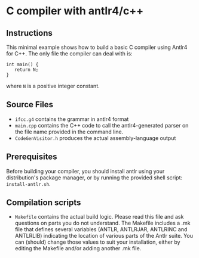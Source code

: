 # C compiler with antlr4/c++

## Instructions

This minimal example shows how to build a basic C compiler using
Antlr4 for C++. The only file the compiler can deal with is:

```
int main() {
   return N;
}
```
where `N` is a positive integer constant. 

## Source Files
- `ifcc.g4` contains the grammar in antlr4 format
- `main.cpp` contains the C++ code to call the antlr4-generated parser
  on the file name provided in the command line.
- `CodeGenVisitor.h` produces the actual assembly-language output

## Prerequisites
  Before building your  compiler, you should install  antlr using your
  distribution's  package manager,  or by  running the  provided shell
  script:   `install-antlr.sh`. 
    
## Compilation scripts
- `Makefile` contains  the actual build  logic. Please read  this file
  and ask questions on parts you do not understand.
  The  Makefile includes a .mk file that defines several variables 
  (ANTLR, ANTLRJAR,  ANTLRINC and  ANTLRLIB) indicating the location 
  of various parts of the Antlr suite. 
  You can (should)  change  those values to suit your installation, either
  by editing the  Makefile and/or adding another .mk file.

